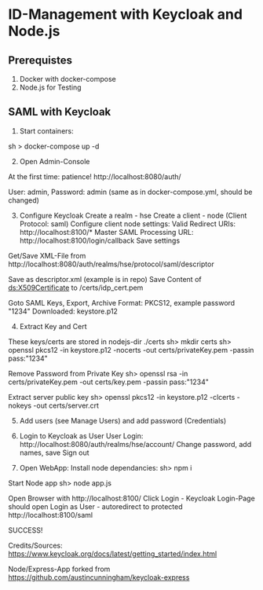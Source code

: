 # ID-Management with Keycloak and Node.js

## Prerequistes
1. Docker with docker-compose
2. Node.js for Testing

## SAML with  Keycloak
1. Start containers:

sh > docker-compose up -d

2. Open Admin-Console

At the first time: patience!
http://localhost:8080/auth/

User: admin, Password: admin (same as in docker-compose.yml, should be changed) 

3. Configure Keycloak
Create a realm - hse
Create a client - node (Client Protocol: saml)
Configure client node settings:
Valid Redirect URIs: http://localhost:8100/*
Master SAML Processing URL: http://localhost:8100/login/callback
Save settings

Get/Save XML-File from
http://localhost:8080/auth/realms/hse/protocol/saml/descriptor

Save as descriptor.xml (example is in repo)
Save Content of <ds:X509Certificate> to /certs/idp_cert.pem

Goto SAML Keys, Export, Archive Format: PKCS12, example password "1234" 
Downloaded: keystore.p12


4. Extract Key and Cert

These keys/certs are stored in nodejs-dir ./certs
sh> mkdir certs
sh> openssl pkcs12 -in keystore.p12 -nocerts -out certs/privateKey.pem -passin pass:"1234"

Remove Password from Private Key
sh> openssl rsa -in certs/privateKey.pem -out certs/key.pem -passin pass:"1234"

Extract server public key
sh> openssl pkcs12 -in keystore.p12 -clcerts -nokeys -out certs/server.crt


5. Add users (see Manage Users) and add password (Credentials)

6. Login to Keycloak as User
User Login: http://localhost:8080/auth/realms/hse/account/
Change password, add names, save
Sign out

7. Open WebApp:
Install node dependancies:
sh> npm i

Start Node app
sh> node app.js

Open Browser with http://localhost:8100/
Click Login - Keycloak Login-Page should open
Login as User - autoredirect to protected http://localhost:8100/saml 

SUCCESS!

Credits/Sources: 
https://www.keycloak.org/docs/latest/getting_started/index.html

Node/Express-App forked from
https://github.com/austincunningham/keycloak-express

